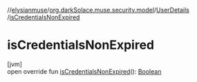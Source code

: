 //[elysianmuse](../../../index.md)/[org.darkSolace.muse.security.model](../index.md)/[UserDetails](index.md)
/[isCredentialsNonExpired](is-credentials-non-expired.md)

# isCredentialsNonExpired

[jvm]\
open override
fun [isCredentialsNonExpired](is-credentials-non-expired.md)(): [Boolean](https://kotlinlang.org/api/latest/jvm/stdlib/kotlin/-boolean/index.html)
